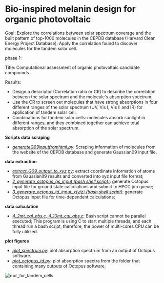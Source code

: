 # Bio-inspired melanin design for organic photovoltaic
Goal: Explore the correlations between solar spectrum coverage and the built pattern of top-1000 molecules in the CEPDB database (Harvard Clean Energy Project Database); Apply the correlation found to discover molecules for the tandem solar cell.



phase 1:

Title: Computational assessment of organic photovoltaic candidate compounds

Results:

- Design a descriptor (Correlation ratio or CR) to describe the correlation between the solar spectrum and the molecule's absorption spectrum.
- Use the CR to screen out molecules that have strong absorptions in four different ranges of the solar spectrum (UV, Vis I, Vis II and IR) for application of tandem solar cell.
- Combinations for tandem solar cells: molecules absorb sunlight in different ranges, and they combined together can achieve total absorption of the solar spectrum.

**Scripts**
**data scraping**

- *<u>generateG09inputfromhtml.py</u>*: Scraping information of molecules from the website of the CEPDB database and generate Gaussian09 input file.

**data extraction**

- *<u>extract_G09_output_to_xyz.py</u>*: extract coordinate information of atoms from Gaussian09 results and converted into xyz input file format;
- *<u>2_generate_octopus_gs_input (bash shell script)</u>*: generate Octopus input file for ground state calculations and submit to HPCC job queue;
- *<u>3_generate_octopus_td_input_x(y/z) (bash shell script)</u>*: generate Octopus input file for time-dependent calculations;

**data calculation**

- *<u>4_2mt_cal_abs.c, 4_10mt_cal_abs.c</u>*: Bash script cannot be parallel executed; This program is using C to start multiple threads, and each thread run a bash script; therefore, the power of multi-cores CPU can be fully utilized.

**plot figures**
- *<u>plot_spectrum.py</u>*: plot absorption spectrum from an output of Octopus software.
- *<u>plot_octopus_td.py</u>*: plot absorption spectra from the folder that containing many outputs of Octopus software;

![mol_for_tandem_cells](mol_for_tandem_cells.png)